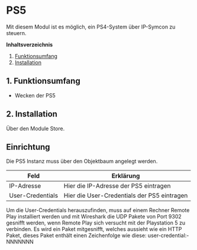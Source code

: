 # PS5
Mit diesem Modul ist es möglich, ein PS4-System über IP-Symcon zu steuern.

**Inhaltsverzeichnis**

1. [Funktionsumfang](#1-funktionsumfang)  
2. [Installation](#2-installation)

## 1. Funktionsumfang 
* Wecken der PS5

## 2. Installation
Über den Module Store.

## Einrichtung
Die PS5 Instanz muss über den Objektbaum angelegt werden.

Feld | Erklärung
------------ | -------------
IP-Adresse | Hier die IP-Adresse der PS5 eintragen
User-Credentials | Hier die User-Credentials der PS5 eintragen

Um die User-Credentials herauszufinden, muss auf einem Rechner Remote Play installiert werden und mit Wireshark die UDP Pakete von Port 9302 gesnifft werden, wenn Remote Play sich versucht mit der Playstation 5 zu verbinden.
Es wird ein Paket mitgesnifft, welches aussieht wie ein HTTP Paket, dieses Paket enthält einen Zeichenfolge wie diese: user-credential:-NNNNNNN